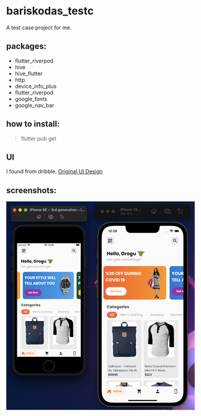 # bariskodas_testc

A test case project for me. 

## packages:
- flutter_riverpod
- hive
- hive_flutter
- http
- device_info_plus
- flutter_riverpod 
- google_fonts
- google_nav_bar

## how to install:
> flutter pub get


## UI
I found from dribble. [Original UI Design](https://dribbble.com/shots/15550702-E-commerce-Mobile-App)

## screenshots:
![](/assets/screenshots/1.png)

